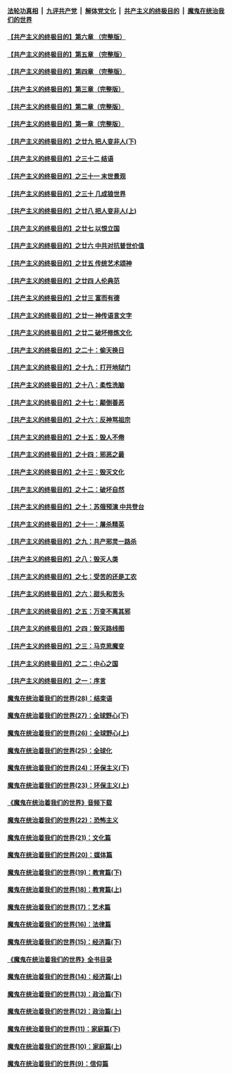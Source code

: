 ####  [法轮功真相](../../../../basic/blob/master/README.md?t=04082030) &nbsp;|&nbsp; [九评共产党](../../../../9ping.md/blob/master/README.md?t=04082030) &nbsp;|&nbsp; [解体党文化](../../../../jtdwh.md/blob/master/README.md?t=04082030)  &nbsp;|&nbsp; [共产主义的终极目的](../../../../gczydzjmd.md/blob/master/README.md?t=04082030) &nbsp;|&nbsp; [魔鬼在统治我们的世界](../../../../mgztzwmdsj.md/blob/master/README.md?t=04082030) 

#### [【共产主义的终极目的】第六章 （完整版）](../pages/nsc422/n11428913.md?t=04082030) 

#### [【共产主义的终极目的】第五章 （完整版）](../pages/nsc422/n11428912.md?t=04082030) 

#### [【共产主义的终极目的】第四章 （完整版）](../pages/nsc422/n11428907.md?t=04082030) 

#### [【共产主义的终极目的】第三章（完整版）](../pages/nsc422/n11428848.md?t=04082030) 

#### [【共产主义的终极目的】第二章（完整版）](../pages/nsc422/n11428831.md?t=04082030) 

#### [【共产主义的终极目的】第一章（完整版）](../pages/nsc422/n11417651.md?t=04082030) 

#### [【共产主义的终极目的】之廿九 把人变非人(下)](../pages/nsc422/n11344140.md?t=04082030) 

#### [【共产主义的终极目的】之三十二 结语](../pages/nsc422/n11360535.md?t=04082030) 

#### [【共产主义的终极目的】之三十一 末世景观](../pages/nsc422/n11351129.md?t=04082030) 

#### [【共产主义的终极目的】之三十 几成狼世界](../pages/nsc422/n11348280.md?t=04082030) 

#### [【共产主义的终极目的】之廿八 把人变非人(上)](../pages/nsc422/n11340492.md?t=04082030) 

#### [【共产主义的终极目的】之廿七 以恨立国](../pages/nsc422/n11336944.md?t=04082030) 

#### [【共产主义的终极目的】之廿六 中共对抗普世价值](../pages/nsc422/n11324785.md?t=04082030) 

#### [【共产主义的终极目的】之廿五 传统艺术颂神](../pages/nsc422/n11296396.md?t=04082030) 

#### [【共产主义的终极目的】之廿四 人伦典范](../pages/nsc422/n11296397.md?t=04082030) 

#### [【共产主义的终极目的】之廿三 富而有德](../pages/nsc422/n11283598.md?t=04082030) 

#### [【共产主义的终极目的】之廿一 神传语言文字](../pages/nsc422/n11263265.md?t=04082030) 

#### [【共产主义的终极目的】之廿二 破坏修炼文化](../pages/nsc422/n11245728.md?t=04082030) 

#### [【共产主义的终极目的】之二十：偷天换日](../pages/nsc422/n11238846.md?t=04082030) 

#### [【共产主义的终极目的】之十九：打开地狱门](../pages/nsc422/n11206376.md?t=04082030) 

#### [【共产主义的终极目的】之十八：柔性洗脑](../pages/nsc422/n11199994.md?t=04082030) 

#### [【共产主义的终极目的】之十七：颠倒善恶](../pages/nsc422/n11179782.md?t=04082030) 

#### [【共产主义的终极目的】之十六：反神骂祖宗](../pages/nsc422/n11166798.md?t=04082030) 

#### [【共产主义的终极目的】之十五：毁人不倦](../pages/nsc422/n11166792.md?t=04082030) 

#### [【共产主义的终极目的】之十四：邪恶之最](../pages/nsc422/n11150249.md?t=04082030) 

#### [【共产主义的终极目的】之十三：毁灭文化](../pages/nsc422/n11135227.md?t=04082030) 

#### [【共产主义的终极目的】之十二：破坏自然](../pages/nsc422/n11135214.md?t=04082030) 

#### [【共产主义的终极目的】之十：苏俄预演 中共登台](../pages/nsc422/n11118424.md?t=04082030) 

#### [【共产主义的终极目的】之十一：屠杀精英](../pages/nsc422/n11118442.md?t=04082030) 

#### [【共产主义的终极目的】之九：共产邪灵一路杀](../pages/nsc422/n11114139.md?t=04082030) 

#### [【共产主义的终极目的】之八：毁灭人类](../pages/nsc422/n11108503.md?t=04082030) 

#### [【共产主义的终极目的】之七：受苦的还是工农](../pages/nsc422/n11101809.md?t=04082030) 

#### [【共产主义的终极目的】之六：甜头和苦头](../pages/nsc422/n11096971.md?t=04082030) 

#### [【共产主义的终极目的】之五：万变不离其邪](../pages/nsc422/n11091285.md?t=04082030) 

#### [【共产主义的终极目的】之四：毁灭路线图](../pages/nsc422/n11086284.md?t=04082030) 

#### [【共产主义的终极目的】之三：马克思魔变](../pages/nsc422/n11061941.md?t=04082030) 

#### [【共产主义的终极目的】之二：中心之国](../pages/nsc422/n11047728.md?t=04082030) 

#### [【共产主义的终极目的】之一：序言](../pages/nsc422/n11086077.md?t=04082030) 

#### [魔鬼在统治着我们的世界(28)：结束语](../pages/nsc422/n10936246.md?t=04082030) 

#### [魔鬼在统治着我们的世界(27)：全球野心(下)](../pages/nsc422/n10928319.md?t=04082030) 

#### [魔鬼在统治着我们的世界(26)：全球野心(上)](../pages/nsc422/n10900318.md?t=04082030) 

#### [魔鬼在统治着我们的世界(25)：全球化](../pages/nsc422/n10788205.md?t=04082030) 

#### [魔鬼在统治着我们的世界(24)：环保主义(下)](../pages/nsc422/n10695307.md?t=04082030) 

#### [魔鬼在统治着我们的世界(23)：环保主义(上)](../pages/nsc422/n10688613.md?t=04082030) 

#### [《魔鬼在统治着我们的世界》音频下载](../pages/nsc422/n10635553.md?t=04082030) 

#### [魔鬼在统治着我们的世界(22)：恐怖主义](../pages/nsc422/n10614727.md?t=04082030) 

#### [魔鬼在统治着我们的世界(21)：文化篇](../pages/nsc422/n10597706.md?t=04082030) 

#### [魔鬼在统治着我们的世界(20)：媒体篇](../pages/nsc422/n10586579.md?t=04082030) 

#### [魔鬼在统治着我们的世界(19)：教育篇(下)](../pages/nsc422/n10564808.md?t=04082030) 

#### [魔鬼在统治着我们的世界(18)：教育篇(上)](../pages/nsc422/n10526970.md?t=04082030) 

#### [魔鬼在统治着我们的世界(17)：艺术篇](../pages/nsc422/n10499093.md?t=04082030) 

#### [魔鬼在统治着我们的世界(16)：法律篇](../pages/nsc422/n10485969.md?t=04082030) 

#### [魔鬼在统治着我们的世界(15)：经济篇(下)](../pages/nsc422/n10469975.md?t=04082030) 

#### [《魔鬼在统治着我们的世界》全书目录](../pages/nsc422/n10464261.md?t=04082030) 

#### [魔鬼在统治着我们的世界(14)：经济篇(上)](../pages/nsc422/n10457370.md?t=04082030) 

#### [魔鬼在统治着我们的世界(13)：政治篇(下)](../pages/nsc422/n10448270.md?t=04082030) 

#### [魔鬼在统治着我们的世界(12)：政治篇(上)](../pages/nsc422/n10444576.md?t=04082030) 

#### [魔鬼在统治着我们的世界(11)：家庭篇(下)](../pages/nsc422/n10440961.md?t=04082030) 

#### [魔鬼在统治着我们的世界(10)：家庭篇(上)](../pages/nsc422/n10435448.md?t=04082030) 

#### [魔鬼在统治着我们的世界(9)：信仰篇](../pages/nsc422/n10432159.md?t=04082030) 

